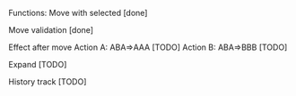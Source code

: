Functions:
Move with selected [done]

Move validation [done]

Effect after move
    Action A: ABA=>AAA [TODO]
    Action B: ABA=>BBB [TODO]

Expand [TODO]

History track [TODO]